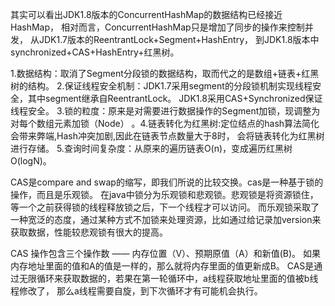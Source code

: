 其实可以看出JDK1.8版本的ConcurrentHashMap的数据结构已经接近HashMap，
相对而言，ConcurrentHashMap只是增加了同步的操作来控制并发，
从JDK1.7版本的ReentrantLock+Segment+HashEntry，
到JDK1.8版本中synchronized+CAS+HashEntry+红黑树。

1.数据结构：取消了Segment分段锁的数据结构，取而代之的是数组+链表+红黑树的结构。
2.保证线程安全机制：JDK1.7采用segment的分段锁机制实现线程安全，其中segment继承自ReentrantLock。
JDK1.8采用CAS+Synchronized保证线程安全。
3.锁的粒度：原来是对需要进行数据操作的Segment加锁，现调整为对每个数组元素加锁（Node）
。4.链表转化为红黑树:定位结点的hash算法简化会带来弊端,Hash冲突加剧,因此在链表节点数量大于8时，
会将链表转化为红黑树进行存储。
5.查询时间复杂度：从原来的遍历链表O(n)，变成遍历红黑树O(logN)。


CAS是compare and swap的缩写，即我们所说的比较交换。cas是一种基于锁的操作，而且是乐观锁。
在java中锁分为乐观锁和悲观锁。悲观锁是将资源锁住，
等一个之前获得锁的线程释放锁之后，下一个线程才可以访问。
而乐观锁采取了一种宽泛的态度，通过某种方式不加锁来处理资源，比如通过给记录加version来获取数据，性能较悲观锁有很大的提高。

CAS 操作包含三个操作数 —— 内存位置（V）、预期原值（A）和新值(B)。
如果内存地址里面的值和A的值是一样的，那么就将内存里面的值更新成B。
CAS是通过无限循环来获取数据的，若果在第一轮循环中，a线程获取地址里面的值被b线程修改了，
那么a线程需要自旋，到下次循环才有可能机会执行。